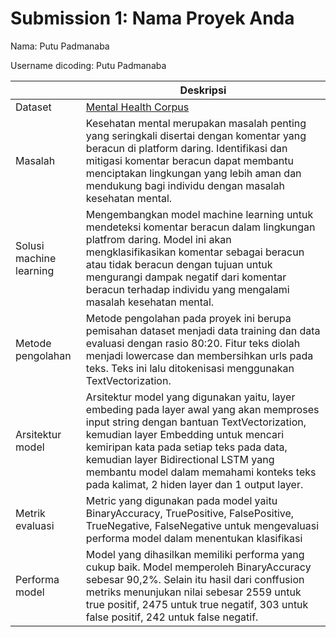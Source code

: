 # Submission 1: Nama Proyek Anda
Nama: Putu Padmanaba

Username dicoding: Putu Padmanaba

| | Deskripsi |
| ----------- | ----------- |
| Dataset | [Mental Health Corpus]([https://www.kaggle.com/](https://www.kaggle.com/datasets/reihanenamdari/mental-health-corpus/data)) |
| Masalah | Kesehatan mental merupakan masalah penting yang seringkali disertai dengan komentar yang beracun di platform daring. Identifikasi dan mitigasi komentar beracun dapat membantu menciptakan lingkungan yang lebih aman dan mendukung bagi individu dengan masalah kesehatan mental. |
| Solusi machine learning | Mengembangkan model machine learning untuk mendeteksi komentar beracun dalam lingkungan platfrom daring. Model ini akan mengklasifikasikan komentar sebagai beracun atau tidak beracun dengan tujuan untuk mengurangi dampak negatif dari komentar beracun terhadap individu yang mengalami masalah kesehatan mental. |
| Metode pengolahan | Metode pengolahan pada proyek ini berupa pemisahan dataset menjadi data training dan data evaluasi dengan rasio 80:20. Fitur teks diolah menjadi lowercase dan membersihkan urls pada teks. Teks ini lalu ditokenisasi menggunakan TextVectorization.  |
| Arsitektur model | Arsitektur model yang digunakan yaitu, layer embeding pada layer awal yang akan memproses input string dengan bantuan TextVectorization, kemudian layer Embedding untuk mencari kemiripan kata pada setiap teks pada data, kemudian layer Bidirectional LSTM yang membantu model dalam memahami konteks teks pada kalimat, 2 hiden layer dan 1 output layer.  |
| Metrik evaluasi | Metric yang digunakan pada model yaitu BinaryAccuracy, TruePositive, FalsePositive, TrueNegative, FalseNegative untuk mengevaluasi performa model dalam menentukan klasifikasi |
| Performa model | Model yang dihasilkan memiliki performa yang cukup baik. Model memperoleh BinaryAccuracy sebesar 90,2%. Selain itu hasil dari conffusion metriks menunjukan nilai sebesar 2559 untuk true positif, 2475 untuk true negatif, 303 untuk false positif, 242 untuk false negatif. |
